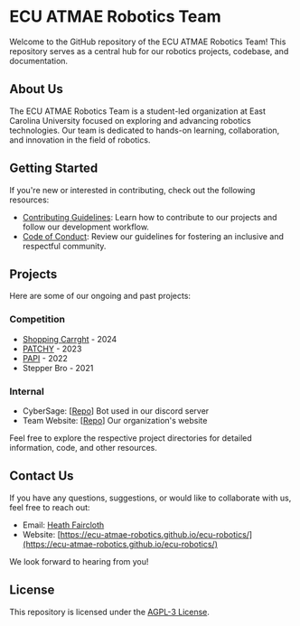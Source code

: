 # ECU ATMAE Robotics Team

Welcome to the GitHub repository of the ECU ATMAE Robotics Team! This repository serves as a central hub for our robotics projects, codebase, and documentation.

## About Us

The ECU ATMAE Robotics Team is a student-led organization at East Carolina University focused on exploring and advancing robotics technologies. Our team is dedicated to hands-on learning, collaboration, and innovation in the field of robotics.

## Getting Started

If you're new or interested in contributing, check out the following resources:

- [Contributing Guidelines](https://ecu-atmae-robotics.github.io/ecu-robotics/src/contributing/contributing.html): Learn how to contribute to our projects and follow our development workflow.
- [Code of Conduct](https://policy.ecu.edu/11/30/01): Review our guidelines for fostering an inclusive and respectful community.

## Projects

Here are some of our ongoing and past projects:

### Competition
- [Shopping Carrght](https://github.com/ECU-ATMAE-ROBOTICS/ATMAE-2024) - 2024 
- [PATCHY](https://github.com/ECU-ATMAE-ROBOTICS/ATMAE-2023) - 2023
- [PAPI](https://github.com/ECU-ATMAE-ROBOTICS/PAPI) - 2022
- Stepper Bro - 2021

### Internal
- CyberSage: [[Repo](https://github.com/ECU-ATMAE-ROBOTICS/CyberSage)] Bot used in our discord server
- Team Website: [[Repo](https://github.com/ECU-ATMAE-ROBOTICS/ecu-robotics-website)] Our organization's website


Feel free to explore the respective project directories for detailed information, code, and other resources.

## Contact Us

If you have any questions, suggestions, or would like to collaborate with us, feel free to reach out:

- Email: [Heath Faircloth](fairclothh22@students.ecu.edu)
- Website: [https://ecu-atmae-robotics.github.io/ecu-robotics/](https://ecu-atmae-robotics.github.io/ecu-robotics/)

We look forward to hearing from you!

## License

This repository is licensed under the [AGPL-3 License](../LICENSE).

